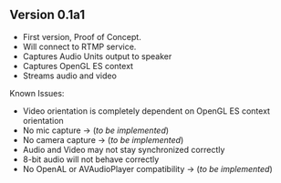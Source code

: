 Version 0.1a1
----

- First version, Proof of Concept.
- Will connect to RTMP service.
- Captures Audio Units output to speaker
- Captures OpenGL ES context
- Streams audio and video

Known Issues:
- Video orientation is completely dependent on OpenGL ES context orientation
- No mic capture  -> (*to be implemented*)
- No camera capture -> (*to be implemented*)
- Audio and Video may not stay synchronized correctly
- 8-bit audio will not behave correctly
- No OpenAL or AVAudioPlayer compatibility -> (*to be implemented*)
